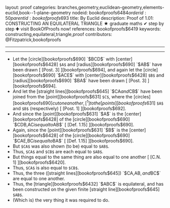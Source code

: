 layout: proof
categories: branches,geometry,euclidean-geometry,elements-euclid,book--1-plane-geometry
nodeid: bookofproofs$6484
orderid: 50
parentid: bookofproofs$693
title: By Euclid
description:  Proof of 1.01: CONSTRUCTING AN EQUILATERAL TRIANGLE &#9733; graduate maths &#10004; step by step &#10010; visit BookOfProofs now!
references: bookofproofs$6419
keywords: constructing,equilateral,triangle,proof
contributors: @Fitzpatrick,bookofproofs

---


---



* Let the [circle][bookofproofs$690] `$BCD$` with [center][bookofproofs$6428] `$A$` and [radius][bookofproofs$690] `$AB$` have been drawn [ [Post. 3] ][bookofproofs$694], and again let the [circle][bookofproofs$690] `$ACE$` with [center][bookofproofs$6428] `$B$` and [radius][bookofproofs$690] `$BA$` have been drawn [ [Post. 3] ][bookofproofs$694].
* And let the [straight lines][bookofproofs$645] `$CA$` and `$CB$` have been joined from the [point][bookofproofs$631] `$C$`, where the [circles][bookofproofs$690] cut one another,[^1] to the [points][bookofproofs$631] `$A$` and `$B$` (respectively) [ [Post. 1] ][bookofproofs$692].
* And since the [point][bookofproofs$631] `$A$` is the [center][bookofproofs$6428] of the [circle][bookofproofs$690] `$CDB$`, `$AC$` is equal to `$AB$` [ [Def. 1.15] ][bookofproofs$690].
* Again, since the [point][bookofproofs$631] `$B$` is the [center][bookofproofs$6428] of the [circle][bookofproofs$690] `$CAE$`, `$BC$` is equal to `$BA$` [ [Def. 1.15] ][bookofproofs$690].
* But `$CA$` was also shown (to be) equal to `$AB$`.
* Thus, `$CA$` and `$CB$` are each equal to `$AB$`.
* But things equal to the same thing are also equal to one another [ [C.N. 1] ][bookofproofs$6420].
* Thus, `$CA$` is also equal to `$CB$`.
* Thus, the three ([straight lines][bookofproofs$645]) `$CA$`, `$AB$`, and `$BC$` are equal to one another.
* Thus, the [triangle][bookofproofs$6432] `$ABC$` is equilateral, and has been constructed on the given finite [straight line][bookofproofs$645] `$AB$`.
* (Which is) the very thing it was required to do.

[^1]: The assumption that the [circles][bookofproofs$690] do indeed cut one another should be counted as an additional postulate. There is also an implicit assumption that two [straight lines][bookofproofs$645] cannot share a common segment (translator's note)
